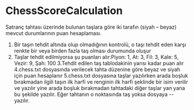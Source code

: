# ChessScoreCalculation
Satranç tahtası üzerinde bulunan taşlara göre iki tarafın (siyah – beyaz) mevcut durumlarının puan 
hesaplaması. 
1. Bir taşın tehdit altında olup olmadığının kontrolü, o taşı tehdit eden karşı renkte bir veya 
birden fazla taş olması durumunda oluşur
2. Taşlar tehdit edilmiyorsa şu puanları alır:Piyon: 1, At: 3, Fil: 3, Kale: 5, Vezir: 9, Şah: 100
3.Tehdit edilen taş tablodakinin yarısı kadar puan alır 
4.chess.txt dosyasında verilecek tahta düzenine göre beyaz ve siyah için puan hesaplanır
5.chess.txt dosyasına taşlar yazılırken arada boşluk bırakmadan ilgili taşın ilk harfi ve renginin ilk harfi şeklinde bir isim verilir ve yazılır yine arada boşluk bırakmadan tahtadaki diğer taşlar yan yana bu şekilde yazılır. Eğer tahtanın o noktasında taş yoksa dosyaya -- yazılır. 
